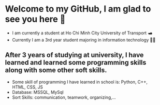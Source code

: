 # Welcome to my GitHub, I am glad to see you here 👋
* I am currently a student at Ho Chi Minh City University of Transport 🛥
* Currently I am a 3rd year student majoring in information technology 👨‍🎓
## After 3 years of studying at university, I have learned and learned some programming skills along with some other soft skills.
* Some skill of programming I have learned in school is: Python, C++, HTML, CSS, JS
* Database: MSSQL, MySql
* Sort Skills: communication, teamwork, organizing,...

<!--
**thinh3009/thinh3009** is a ✨ _special_ ✨ repository because its `README.md` (this file) appears on your GitHub profile.

Here are some ideas to get you started:

- 🐶 I’m currently working on ...
- 🌱 I’m currently learning ...
- 👯 I’m looking to collaborate on ...
- 🤔 I’m looking for help with ...
- 💬 Ask me about ...
- 📫 How to reach me: ...
- 😄 Pronouns: ...
- ⚡ Fun fact: ...
-->
